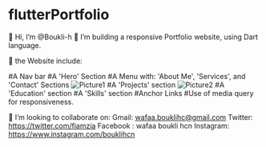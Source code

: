 # flutterPortfolio
👋 Hi, I’m @Boukli-h 👀 I’m building a responsive Portfolio website, using Dart language.

🌱 the Website include:

#A Nav bar
#A 'Hero' Section
#A Menu with: 'About Me', 'Services', and 'Contact' Sections
![Picture1](https://user-images.githubusercontent.com/86812397/190378194-62e0456f-2c15-48af-9787-b72be112d27c.png)
#A 'Projects' section
![Picture2](https://user-images.githubusercontent.com/86812397/190378999-ce0cf8f9-0782-4d68-85cd-db6cc808857c.png)
#A 'Education' section
#A 'Skills' section
#Anchor Links
#Use of media query for responsiveness.

💞️ I’m looking to collaborate on: 
Gmail: wafaa.bouklihc@gmail.com
Twitter: https://twitter.com/fiamzia
Facebook : wafaa boukli hcn
Instagram: https://www.instagram.com/bouklihcn
